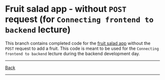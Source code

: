 # Fruit salad app - without `POST` request (for `Connecting frontend to backend` lecture)

This branch contains completed code for the [fruit salad app](./fruit-salad/) without the `POST` request to add a fruit. This code is meant to be used for the `Connecting frontend to backend` lecture during the backend development day. 

---

[Back](./README.md)

---
